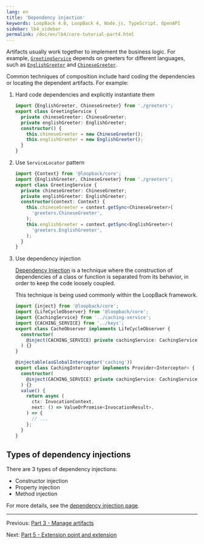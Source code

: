 ```yaml
---
lang: en
title: 'Dependency injection'
keywords: LoopBack 4.0, LoopBack 4, Node.js, TypeScript, OpenAPI
sidebar: lb4_sidebar
permalink: /doc/en/lb4/core-tutorial-part4.html
---
```


Artifacts usually work together to implement the business logic. For example,
[`GreetingService`](https://github.com/loopbackio/loopback-next/blob/master/examples/greeter-extension/src/greeting-service.ts)
depends on greeters for different languages, such as
[`EnglishGreeter`](https://github.com/loopbackio/loopback-next/blob/master/examples/greeter-extension/src/greeters/greeter-en.ts)
and
[`ChineseGreeter`](https://github.com/loopbackio/loopback-next/blob/master/examples/greeter-extension/src/greeters/greeter-cn.ts).

Common techniques of composition include hard coding the dependencies or
locating the dependent artifacts. For example:

1. Hard code dependencies and explicitly instantiate them

   ```ts
   import {EnglishGreeter, ChineseGreeter} from './greeters';
   export class GreetingService {
     private chineseGreeter: ChineseGreeter;
     private englishGreeter: EnglishGreeter;
     constructor() {
       this.chineseGreeter = new ChineseGreeter();
       this.englishGreeter = new EnglishGreeter();
     }
   }
   ```

2. Use `ServiceLocator` pattern

   ```ts
   import {Context} from '@loopback/core';
   import {EnglishGreeter, ChineseGreeter} from './greeters';
   export class GreetingService {
     private chineseGreeter: ChineseGreeter;
     private englishGreeter: EnglishGreeter;
     constructor(context: Context) {
       this.chineseGreeter = context.getSync<ChineseGreeter>(
         'greeters.ChineseGreeter',
       );
       this.englishGreeter = context.getSync<EnglishGreeter>(
         'greeters.EnglishGreeter',
       );
     }
   }
   ```

3. Use dependency injection

   [Dependency Injection](https://en.wikipedia.org/wiki/Dependency_injection) is
   a technique where the construction of dependencies of a class or function is
   separated from its behavior, in order to keep the code loosely coupled.

   This technique is being used commonly within the LoopBack framework.

   ```ts
   import {inject} from '@loopback/core';
   import {LifeCycleObserver} from '@loopback/core';
   import {CachingService} from '../caching-service';
   import {CACHING_SERVICE} from '../keys';
   export class CacheObserver implements LifeCycleObserver {
     constructor(
       @inject(CACHING_SERVICE) private cachingService: CachingService,
     ) {}
   }
   ```

   ```ts
   @injectable(asGlobalInterceptor('caching'))
   export class CachingInterceptor implements Provider<Interceptor> {
     constructor(
       @inject(CACHING_SERVICE) private cachingService: CachingService,
     ) {}
     value() {
       return async (
         ctx: InvocationContext,
         next: () => ValueOrPromise<InvocationResult>,
       ) => {
         // ...
       };
     }
   }
   ```

## Types of dependency injections

There are 3 types of dependency injections:

- Constructor injection
- Property injection
- Method injection

For more details, see the
[dependency injection page](https://loopback.io/doc/en/lb4/Dependency-injection.html#flavors-of-dependency-injection).

---

Previous: [Part 3 - Manage artifacts](./3-context-in-action.md)

Next: [Part 5 - Extension point and extension](./5-extension-point-extension.md)
